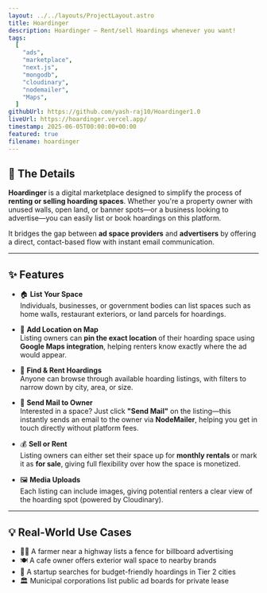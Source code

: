 ```yaml
---
layout: ../../layouts/ProjectLayout.astro
title: Hoardinger
description: Hoardinger – Rent/sell Hoardings whenever you want!
tags:
  [
    "ads",
    "marketplace",
    "next.js",
    "mongodb",
    "cloudinary",
    "nodemailer",
    "Maps",
  ]
githubUrl: https://github.com/yash-raj10/Hoardinger1.0
liveUrl: https://hoardinger.vercel.app/
timestamp: 2025-06-05T00:00:00+00:00
featured: true
filename: hoardinger
---
```


## 🧱 The Details

**Hoardinger** is a digital marketplace designed to simplify the process of **renting or selling hoarding spaces**. Whether you're a property owner with unused walls, open land, or banner spots—or a business looking to advertise—you can easily list or book hoardings on this platform.

It bridges the gap between **ad space providers** and **advertisers** by offering a direct, contact-based flow with instant email communication.

---

## ✨ Features

- 🏠 **List Your Space**  
  Individuals, businesses, or government bodies can list spaces such as home walls, restaurant exteriors, or land parcels for hoardings.

- 📍 **Add Location on Map**  
  Listing owners can **pin the exact location** of their hoarding space using **Google Maps integration**, helping renters know exactly where the ad would appear.

- 💼 **Find & Rent Hoardings**  
  Anyone can browse through available hoarding listings, with filters to narrow down by city, area, or size.

- 📩 **Send Mail to Owner**  
  Interested in a space? Just click **"Send Mail"** on the listing—this instantly sends an email to the owner via **NodeMailer**, helping you get in touch directly without platform fees.

- 💰 **Sell or Rent**  
  Listing owners can either set their space up for **monthly rentals** or mark it as **for sale**, giving full flexibility over how the space is monetized.

- 🖼 **Media Uploads**  
  Each listing can include images, giving potential renters a clear view of the hoarding spot (powered by Cloudinary).

---

## 💡 Real-World Use Cases

- 🧑‍🌾 A farmer near a highway lists a fence for billboard advertising
- 🍽 A cafe owner offers exterior wall space to nearby brands
- 🏢 A startup searches for budget-friendly hoardings in Tier 2 cities
- 🏛 Municipal corporations list public ad boards for private lease
